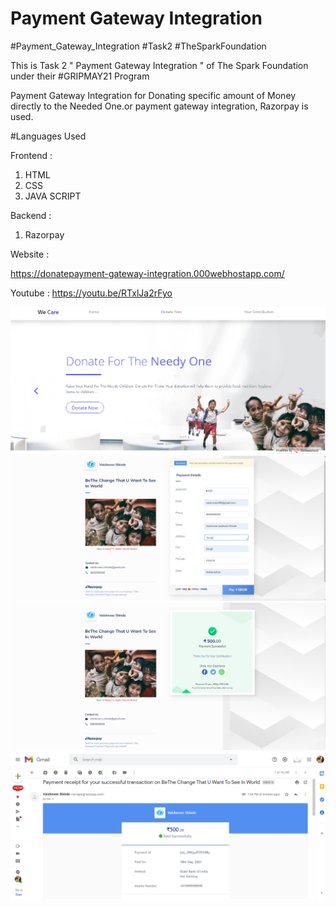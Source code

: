 # Payment Gateway Integration
#Payment_Gateway_Integration #Task2 #TheSparkFoundation

This is Task 2 " Payment Gateway Integration " of The Spark Foundation under their #GRIPMAY21 Program

Payment Gateway Integration for Donating specific amount of Money directly to the Needed One.or payment gateway integration, Razorpay is used.

#Languages Used

Frontend :

1. HTML
2. CSS
3. JAVA SCRIPT

Backend :

1. Razorpay 

Website :

https://donatepayment-gateway-integration.000webhostapp.com/

Youtube :
https://youtu.be/RTxlJa2rFyo

![image](/assets/img/Home.png)
![image](/assets/img/Donate.png)
![image](/assets/img/paid.png)
![image](/assets/img/mail.png)



